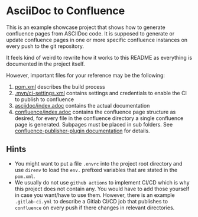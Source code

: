 # AsciiDoc to Confluence

This is an example showcase project that shows how to generate confluence pages from ASCIIDoc code. It is supposed to generate or update confluence pages in one or more specific confluence instances on every push to the git repository. 

It feels kind of weird to rewrite how it works to this README as everything is documented in the project itself. 

However, important files for your reference may be the following:

1. [pom.xml](pom.xml) describes the build process
2. [.mvn/ci-settings.xml](.mvn/ci-settings.xml) contains settings and credentials to enable the CI to publish to confluence 
3. [asciidoc/index.adoc](asciidoc/index.adoc) contains the actual documentation
4. [confluence/index.adoc](confluence/index.adoc) contains the confluence page structure as desired, for every file in the confluence directory a single confluence page is generated. Subpages must be placed in sub folders. See [confluence-publisher-plugin documentation](https://confluence-publisher.atlassian.net/wiki/spaces/CPD/overview) for details.

## Hints
- You might want to put a file `.envrc` into the project root directory and use `direnv` to load the `env.` prefixed variables that are stated in the `pom.xml`.
- We usually do not use `github actions` to implement CI/CD which is why this project does not contain any. You would have to add those yourself in case you want/have to use them. However, there is an example `.gitlab-ci.yml` to describe a Gitlab CI/CD job that publishes to `confluence` on every push if there changes in relevant directories.
